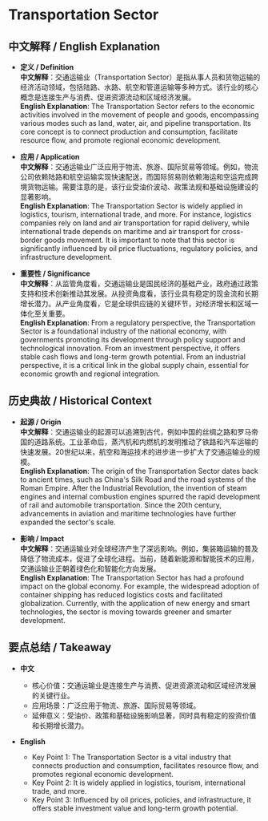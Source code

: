 # Transportation Sector

## 中文解释 / English Explanation

* **定义 / Definition**  
  **中文解释**：交通运输业（Transportation Sector）是指从事人员和货物运输的经济活动领域，包括陆路、水路、航空和管道运输等多种方式。该行业的核心概念是连接生产与消费、促进资源流动和区域经济发展。  
  **English Explanation**: The Transportation Sector refers to the economic activities involved in the movement of people and goods, encompassing various modes such as land, water, air, and pipeline transportation. Its core concept is to connect production and consumption, facilitate resource flow, and promote regional economic development.

* **应用 / Application**  
  **中文解释**：交通运输业广泛应用于物流、旅游、国际贸易等领域。例如，物流公司依赖陆路和航空运输实现快速配送，而国际贸易则依赖海运和空运完成跨境货物运输。需要注意的是，该行业受油价波动、政策法规和基础设施建设的显著影响。  
  **English Explanation**: The Transportation Sector is widely applied in logistics, tourism, international trade, and more. For instance, logistics companies rely on land and air transportation for rapid delivery, while international trade depends on maritime and air transport for cross-border goods movement. It is important to note that this sector is significantly influenced by oil price fluctuations, regulatory policies, and infrastructure development.

* **重要性 / Significance**  
  **中文解释**：从监管角度看，交通运输业是国民经济的基础产业，政府通过政策支持和技术创新推动其发展。从投资角度看，该行业具有稳定的现金流和长期增长潜力。从产业角度看，它是全球供应链的关键环节，对经济增长和区域一体化至关重要。  
  **English Explanation**: From a regulatory perspective, the Transportation Sector is a foundational industry of the national economy, with governments promoting its development through policy support and technological innovation. From an investment perspective, it offers stable cash flows and long-term growth potential. From an industrial perspective, it is a critical link in the global supply chain, essential for economic growth and regional integration.

## 历史典故 / Historical Context

* **起源 / Origin**  
  **中文解释**：交通运输业的起源可以追溯到古代，例如中国的丝绸之路和罗马帝国的道路系统。工业革命后，蒸汽机和内燃机的发明推动了铁路和汽车运输的快速发展。20世纪以来，航空和海运技术的进步进一步扩大了交通运输业的规模。  
  **English Explanation**: The origin of the Transportation Sector dates back to ancient times, such as China's Silk Road and the road systems of the Roman Empire. After the Industrial Revolution, the invention of steam engines and internal combustion engines spurred the rapid development of rail and automobile transportation. Since the 20th century, advancements in aviation and maritime technologies have further expanded the sector's scale.

* **影响 / Impact**  
  **中文解释**：交通运输业对全球经济产生了深远影响。例如，集装箱运输的普及降低了物流成本，促进了全球化进程。当前，随着新能源和智能技术的应用，交通运输业正朝着绿色化和智能化方向发展。  
  **English Explanation**: The Transportation Sector has had a profound impact on the global economy. For example, the widespread adoption of container shipping has reduced logistics costs and facilitated globalization. Currently, with the application of new energy and smart technologies, the sector is moving towards greener and smarter development.

## 要点总结 / Takeaway

* **中文**  
  - 核心价值：交通运输业是连接生产与消费、促进资源流动和区域经济发展的关键行业。  
  - 应用场景：广泛应用于物流、旅游、国际贸易等领域。  
  - 延伸意义：受油价、政策和基础设施影响显著，同时具有稳定的投资价值和长期增长潜力。

* **English**  
  - Key Point 1: The Transportation Sector is a vital industry that connects production and consumption, facilitates resource flow, and promotes regional economic development.  
  - Key Point 2: It is widely applied in logistics, tourism, international trade, and more.  
  - Key Point 3: Influenced by oil prices, policies, and infrastructure, it offers stable investment value and long-term growth potential.